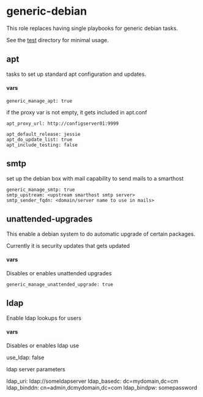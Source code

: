 generic-debian
=================

This role replaces having single playbooks for generic debian tasks.

See the [test](tests/) directory for minimal usage.

apt
---------

tasks to set up standard apt configuration and updates.

#### vars
```
generic_manage_apt: true
```

if the proxy var is not empty, it gets included in apt.conf

```
apt_proxy_url: http://configserver01:9999

apt_default_release: jessie
apt_do_update_list: true
apt_include_testing: false
```

smtp
--------------------

set up the debian box with mail capability to send mails to a smarthost

```
generic_manage_smtp: true
smtp_upstream: <upstream smarthost smtp server>
smtp_sender_fqdn: <domain/server name to use in mails>
```

unattended-upgrades
----------------------

This enable a debian system to do automatic upgrade of certain packages.

Currently it is security updates that gets updated

#### vars

Disables or enables unattended upgrades

    generic_manage_unattended_upgrade: true

ldap
-----------

Enable ldap lookups for users

#### vars

Disables or enables ldap use

  use_ldap: false

ldap server parameters

  ldap_uri: ldap://someldapserver
  ldap_basedc: dc=mydomain,dc=cm
  ldap_binddn:  cn=admin,dcmydomain,dc=com
  ldap_bindpw: somepassword
